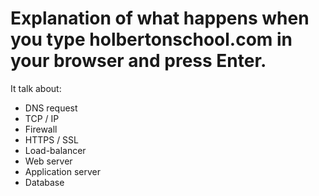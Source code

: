 # Explanation of what happens when you type holbertonschool.com in your browser and press Enter.
It talk about:
- DNS request
- TCP / IP
- Firewall
- HTTPS / SSL
- Load-balancer
- Web server
- Application server
- Database

